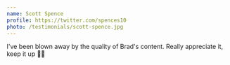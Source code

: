 ```yaml
---
name: Scott Spence
profile: https://twitter.com/spences10
photo: /testimonials/scott-spence.jpg
---
```


I've been blown away by the quality of Brad's content. Really appreciate it, keep it up 🙏🏼
